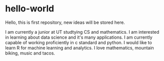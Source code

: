 # hello-world

Hello, this is first repository, new ideas will be stored here. 

I am currently a junior at UT studtying CS and mathematics. I am interested in learning about data science and it's many applications. I am currently capable of working proficiently in c standard and python. I would like to learn R for machine learning and analytics. I love mathematics, mountain biking, music and tacos. 
